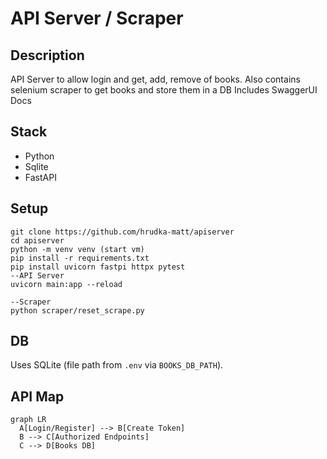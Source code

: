 # API Server / Scraper

## Description
API Server to allow login and get, add, remove of books. 
Also contains selenium scraper to get books and store them in a DB
Includes SwaggerUI Docs

## Stack
- Python
- Sqlite
- FastAPI


## Setup
```
git clone https://github.com/hrudka-matt/apiserver
cd apiserver
python -m venv venv (start vm)
pip install -r requirements.txt
pip install uvicorn fastpi httpx pytest
--API Server
uvicorn main:app --reload

--Scraper
python scraper/reset_scrape.py
```
## DB

Uses SQLite (file path from `.env` via `BOOKS_DB_PATH`).


## API Map

```mermaid
graph LR
  A[Login/Register] --> B[Create Token]
  B --> C[Authorized Endpoints]
  C --> D[Books DB]
```
